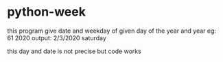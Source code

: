 # python-week
this program give date and weekday of given day of the year and year
eg:
61 2020 
output:
2/3/2020
saturday

this day and date is not precise but code works
